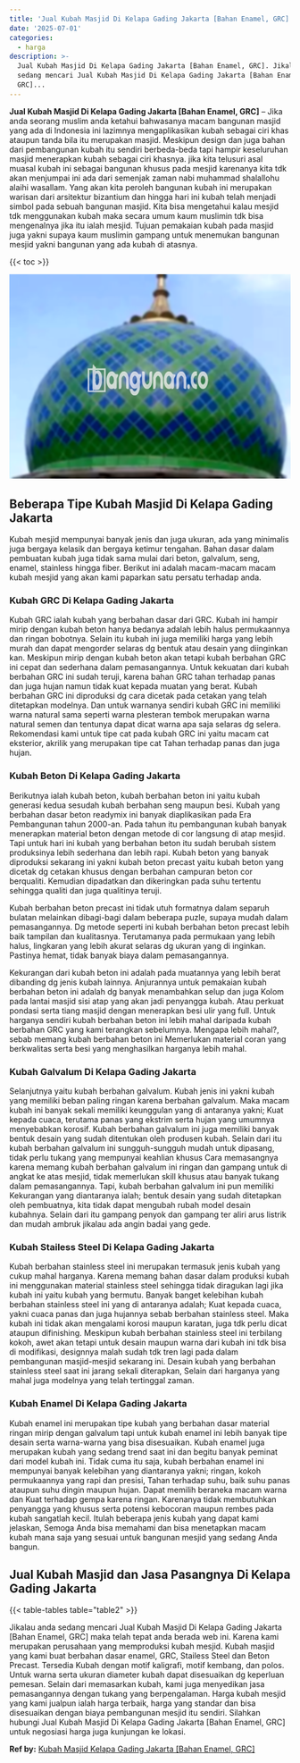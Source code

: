 ```yaml
---
title: 'Jual Kubah Masjid Di Kelapa Gading Jakarta [Bahan Enamel, GRC]'
date: '2025-07-01'
categories:
  - harga
description: >-
  Jual Kubah Masjid Di Kelapa Gading Jakarta [Bahan Enamel, GRC]. Jikalau anda
  sedang mencari Jual Kubah Masjid Di Kelapa Gading Jakarta [Bahan Enamel,
  GRC]...
---
```


**Jual Kubah Masjid Di Kelapa Gading Jakarta \[Bahan Enamel, GRC\]** – Jika anda seorang muslim anda ketahui bahwasanya macam bangunan masjid yang ada di Indonesia ini lazimnya mengaplikasikan kubah sebagai ciri khas ataupun tanda bila itu merupakan masjid. Meskipun design dan juga bahan dari pembangunan kubah itu sendiri berbeda-beda tapi hampir keseluruhan masjid menerapkan kubah sebagai ciri khasnya. jika kita telusuri asal muasal kubah ini sebagai bangunan khusus pada mesjid karenanya kita tdk akan menjumpai ini ada dari semenjak zaman nabi muhammad shalallohu alaihi wasallam. Yang akan kita peroleh bangunan kubah ini merupakan warisan dari arsitektur bizantium dan hingga hari ini kubah telah menjadi simbol pada sebuah bangunan masjid. Kita bisa mengetahui kalau mesjid tdk menggunakan kubah maka secara umum kaum muslimin tdk bisa mengenalnya jika itu ialah mesjid. Tujuan pemakaian kubah pada masjid juga yakni supaya kaum muslimin gampang untuk menemukan bangunan mesjid yakni bangunan yang ada kubah di atasnya.

{{< toc >}}

![Jual Kubah Masjid Di Kelapa Gading Jakarta [Bahan Enamel, GRC]](/images/jual-kubah-masjid-22.png)

## Beberapa Tipe Kubah Masjid Di Kelapa Gading Jakarta

Kubah mesjid mempunyai banyak jenis dan juga ukuran, ada yang minimalis juga bergaya kelasik dan bergaya ketimur tengahan. Bahan dasar dalam pembuatan kubah juga tidak sama mulai dari beton, galvalum, seng, enamel, stainless hingga fiber. Berikut ini adalah macam-macam macam kubah mesjid yang akan kami paparkan satu persatu terhadap anda.

### Kubah GRC Di Kelapa Gading Jakarta

Kubah GRC ialah kubah yang berbahan dasar dari GRC. Kubah ini hampir mirip dengan kubah beton hanya bedanya adalah lebih halus permukaannya dan ringan bobotnya. Selain itu kubah ini juga memiliki harga yang lebih murah dan dapat mengorder selaras dg bentuk atau desain yang diinginkan kan. Meskipun mirip dengan kubah beton akan tetapi kubah berbahan GRC ini cepat dan sederhana dalam pemasangannya. Untuk kekuatan dari kubah berbahan GRC ini sudah teruji, karena bahan GRC tahan terhadap panas dan juga hujan namun tidak kuat kepada muatan yang berat. Kubah berbahan GRC ini diproduksi dg cara dicetak pada cetakan yang telah ditetapkan modelnya. Dan untuk warnanya sendiri kubah GRC ini memiliki warna natural sama seperti warna plesteran tembok merupakan warna natural semen dan tentunya dapat dicat warna apa saja selaras dg selera. Rekomendasi kami untuk tipe cat pada kubah GRC ini yaitu macam cat eksterior, akrilik yang merupakan tipe cat Tahan terhadap panas dan juga hujan.

### Kubah Beton Di Kelapa Gading Jakarta

Berikutnya ialah kubah beton, kubah berbahan beton ini yaitu kubah generasi kedua sesudah kubah berbahan seng maupun besi. Kubah yang berbahan dasar beton readymix ini banyak diaplikasikan pada Era Pembangunan tahun 2000-an. Pada tahun itu pembangunan kubah banyak menerapkan material beton dengan metode di cor langsung di atap mesjid. Tapi untuk hari ini kubah yang berbahan beton itu sudah berubah sistem produksinya lebih sederhana dan lebih rapi. Kubah beton yang banyak diproduksi sekarang ini yakni kubah beton precast yaitu kubah beton yang dicetak dg cetakan khusus dengan berbahan campuran beton cor berqualiti. Kemudian dipadatkan dan dikeringkan pada suhu tertentu sehingga qualiti dan juga qualitinya teruji.

Kubah berbahan beton precast ini tidak utuh formatnya dalam separuh bulatan melainkan dibagi-bagi dalam beberapa puzle, supaya mudah dalam pemasangannya. Dg metode seperti ini kubah berbahan beton precast lebih baik tampilan dan kualitasnya. Terutamanya pada permukaan yang lebih halus, lingkaran yang lebih akurat selaras dg ukuran yang di inginkan. Pastinya hemat, tidak banyak biaya dalam pemasangannya.

Kekurangan dari kubah beton ini adalah pada muatannya yang lebih berat dibanding dg jenis kubah lainnya. Anjurannya untuk pemakaian kubah berbahan beton ini adalah dg banyak menambahkan selup dan juga Kolom pada lantai masjid sisi atap yang akan jadi penyangga kubah. Atau perkuat pondasi serta tiang masjid dengan menerapkan besi ulir yang full. Untuk harganya sendiri kubah berbahan beton ini lebih mahal daripada kubah berbahan GRC yang kami terangkan sebelumnya. Mengapa lebih mahal?, sebab memang kubah berbahan beton ini Memerlukan material coran yang berkwalitas serta besi yang menghasilkan harganya lebih mahal.

### Kubah Galvalum Di Kelapa Gading Jakarta

Selanjutnya yaitu kubah berbahan galvalum. Kubah jenis ini yakni kubah yang memiliki beban paling ringan karena berbahan galvalum. Maka macam kubah ini banyak sekali memiliki keunggulan yang di antaranya yakni; Kuat kepada cuaca, terutama panas yang ekstrim serta hujan yang umumnya menyebabkan korosif. Kubah berbahan galvalum ini juga memiliki banyak bentuk desain yang sudah ditentukan oleh produsen kubah. Selain dari itu kubah berbahan galvalum ini sungguh-sungguh mudah untuk dipasang, tidak perlu tukang yang mempunyai keahlian khusus Cara memasangnya karena memang kubah berbahan galvalum ini ringan dan gampang untuk di angkat ke atas mesjid, tidak memerlukan skill khusus atau banyak tukang dalam pemasangannya. Tapi, kubah berbahan galvalum ini pun memiliki Kekurangan yang diantaranya ialah; bentuk desain yang sudah ditetapkan oleh pembuatnya, kita tidak dapat mengubah rubah model desain kubahnya. Selain dari itu gampang penyok dan gampang ter aliri arus listrik dan mudah ambruk jikalau ada angin badai yang gede.

### Kubah Stailess Steel Di Kelapa Gading Jakarta

Kubah berbahan stainless steel ini merupakan termasuk jenis kubah yang cukup mahal harganya. Karena memang bahan dasar dalam produksi kubah ini menggunakan material stainless steel sehingga tidak diragukan lagi jika kubah ini yaitu kubah yang bermutu. Banyak banget kelebihan kubah berbahan stainless steel ini yang di antaranya adalah; Kuat kepada cuaca, yakni cuaca panas dan juga hujannya sebab berbahan stainless steel. Maka kubah ini tidak akan mengalami korosi maupun karatan, juga tdk perlu dicat ataupun difinishing. Meskipun kubah berbahan stainless steel ini terbilang kokoh, awet akan tetapi untuk desain maupun warna dari kubah ini tdk bisa di modifikasi, designnya malah sudah tdk tren lagi pada dalam pembangunan masjid-mesjid sekarang ini. Desain kubah yang berbahan stainless steel saat ini jarang sekali diterapkan, Selain dari harganya yang mahal juga modelnya yang telah tertinggal zaman.

### Kubah Enamel Di Kelapa Gading Jakarta

Kubah enamel ini merupakan tipe kubah yang berbahan dasar material ringan mirip dengan galvalum tapi untuk kubah enamel ini lebih banyak tipe desain serta warna-warna yang bisa disesuaikan. Kubah enamel juga merupakan kubah yang sedang trend saat ini dan begitu banyak peminat dari model kubah ini. Tidak cuma itu saja, kubah berbahan enamel ini mempunyai banyak kelebihan yang diantaranya yakni; ringan, kokoh permukaannya yang rapi dan presisi, Tahan terhadap suhu, baik suhu panas ataupun suhu dingin maupun hujan. Dapat memilih beraneka macam warna dan Kuat terhadap gempa karena ringan. Karenanya tidak membutuhkan penyangga yang khusus serta potensi kebocoran maupun rembes pada kubah sangatlah kecil. Itulah beberapa jenis kubah yang dapat kami jelaskan, Semoga Anda bisa memahami dan bisa menetapkan macam kubah mana saja yang sesuai untuk bangunan mesjid yang sedang Anda bangun.

## Jual Kubah Masjid dan Jasa Pasangnya Di Kelapa Gading Jakarta

{{< table-tables table="table2" >}}

Jikalau anda sedang mencari Jual Kubah Masjid Di Kelapa Gading Jakarta \[Bahan Enamel, GRC\] maka telah tepat anda berada web ini. Karena kami merupakan perusahaan yang memproduksi kubah mesjid. Kubah masjid yang kami buat berbahan dasar enamel, GRC, Stailess Steel dan Beton Precast. Tersedia Kubah dengan motif kaligrafi, motif kembang, dan polos. Untuk warna serta ukuran diameter kubah dapat disesuaikan dg keperluan pemesan. Selain dari memasarkan kubah, kami juga menyedikan jasa pemasangannya dengan tukang yang berpengalaman. Harga kubah mesjid yang kami jualpun ialah harga terbaik, harga yang standar dan bisa disesuaikan dengan biaya pembangunan mesjid itu sendiri. Silahkan hubungi Jual Kubah Masjid Di Kelapa Gading Jakarta \[Bahan Enamel, GRC\] untuk negosiasi harga juga kunjungan ke lokasi.

**Ref by:** [Kubah Masjid Kelapa Gading Jakarta [Bahan Enamel, GRC]](https://id.wikipedia.org/wiki/Kubah)
